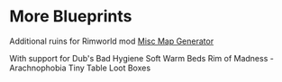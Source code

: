 # More Blueprints
Additional ruins for Rimworld mod [Misc Map Generator](https://github.com/HaploX1/RimWorld-Miscellaneous_Mods/tree/master/Mods/Miscellaneous_MapGenerator)

With support for
Dub's Bad Hygiene
Soft Warm Beds
Rim of Madness - Arachnophobia
Tiny Table
Loot Boxes
